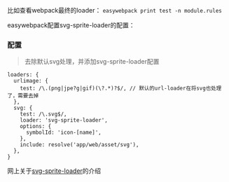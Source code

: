 比如查看webpack最终的loader： `easywebpack print test -n module.rules`

easywebpack配置svg-sprite-loader的配置：

### 配置
>去除默认svg处理，并添加svg-sprite-loader配置
``` JS
loaders: {
  urlimage: {
    test: /\.(png|jpe?g|gif)(\?.*)?$/, // 默认的url-loader在将svg也处理了，需要去掉
  },
  svg: {
    test: /\.svg$/,
    loader: 'svg-sprite-loader',
    options: {
      symbolId: 'icon-[name]',
    },
    include: resolve('app/web/asset/svg'),
  },
}
```

网上关于[svg-sprite-loader](https://juejin.cn/post/6854573215646875655)的介绍

